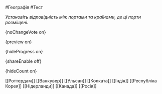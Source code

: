 #Географія #Тест

*Установіть відповідність між портами та країнами, де ці порти розміщені.*

{noChangeVote on}

{preview on}

{hideProgress on}

{shareEnable off}

{hideCount on}

[[Роттердам]]
[[Ванкувер]]
[[Ульсан]]
[[Колката]]
[[Індія]]
[[Республіка Корея]]
[[Нідерланди]]
[[Канада]]
[[Росія]]
